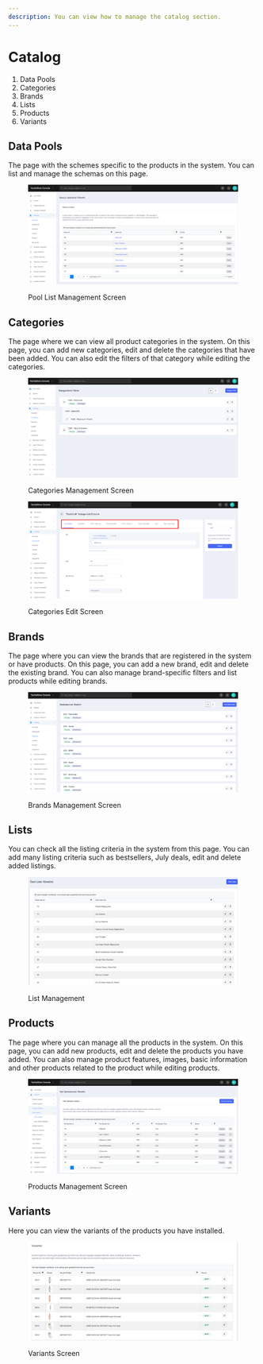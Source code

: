 ```yaml
---
description: You can view how to manage the catalog section.
---
```


# Catalog

1. Data Pools&#x20;
2. Categories&#x20;
3. Brands&#x20;
4. Lists&#x20;
5. Products
6. Variants

## Data Pools

The page with the schemes specific to the products in the system. You can list and manage the schemas on this page.

<figure><img src="../../.gitbook/assets/pools.png" alt=""><figcaption><p>Pool List Management Screen</p></figcaption></figure>

## Categories

The page where we can view all product categories in the system. On this page, you can add new categories, edit and delete the categories that have been added. You can also edit the filters of that category while editing the categories.

<figure><img src="../../.gitbook/assets/categories.png" alt=""><figcaption><p>Categories Management Screen </p></figcaption></figure>

<figure><img src="../../.gitbook/assets/Screenshot_1.png" alt=""><figcaption><p>Categories Edit Screen </p></figcaption></figure>

## Brands

The page where you can view the brands that are registered in the system or have products. On this page, you can add a new brand, edit and delete the existing brand. You can also manage brand-specific filters and list products while editing brands.

<figure><img src="../../.gitbook/assets/brands (1).png" alt=""><figcaption><p>Brands Management Screen</p></figcaption></figure>

## Lists

You can check all the listing criteria in the system from this page. You can add many listing criteria such as bestsellers, July deals, edit and delete added listings.

<figure><img src="../../.gitbook/assets/list.png" alt=""><figcaption><p>List Management </p></figcaption></figure>

## Products

The page where you can manage all the products in the system. On this page, you can add new products, edit and delete the products you have added. You can also manage product features, images, basic information and other products related to the product while editing products.

<figure><img src="../../.gitbook/assets/product (1).png" alt=""><figcaption><p>Products Management Screen </p></figcaption></figure>

## Variants

Here you can view the variants of the products you have installed.

<figure><img src="../../.gitbook/assets/variants.png" alt=""><figcaption><p>Variants Screen</p></figcaption></figure>

